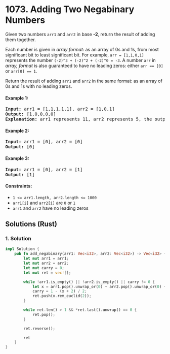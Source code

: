 # 1073. Adding Two Negabinary Numbers
Given two numbers `arr1` and `arr2` in base **-2**, return the result of adding them together.

Each number is given in *array format*:  as an array of 0s and 1s, from most significant bit to least significant bit.  For example, `arr = [1,1,0,1]` represents the number `(-2)^3 + (-2)^2 + (-2)^0 = -3`.  A number `arr` in *array, format* is also guaranteed to have no leading zeros: either `arr == [0]` or `arr[0] == 1`.

Return the result of adding `arr1` and `arr2` in the same format: as an array of 0s and 1s with no leading zeros.

#### Example 1:
<pre>
<strong>Input:</strong> arr1 = [1,1,1,1,1], arr2 = [1,0,1]
<strong>Output:</strong> [1,0,0,0,0]
<strong>Explanation:</strong> arr1 represents 11, arr2 represents 5, the output represents 16.
</pre>

#### Example 2:
<pre>
<strong>Input:</strong> arr1 = [0], arr2 = [0]
<strong>Output:</strong> [0]
</pre>

#### Example 3:
<pre>
<strong>Input:</strong> arr1 = [0], arr2 = [1]
<strong>Output:</strong> [1]
</pre>

#### Constraints:
* `1 <= arr1.length, arr2.length <= 1000`
* `arr1[i]` and `arr2[i]` are `0` or `1`
* `arr1` and `arr2` have no leading zeros

## Solutions (Rust)

### 1. Solution
```Rust
impl Solution {
    pub fn add_negabinary(arr1: Vec<i32>, arr2: Vec<i32>) -> Vec<i32> {
        let mut arr1 = arr1;
        let mut arr2 = arr2;
        let mut carry = 0;
        let mut ret = vec![];

        while !arr1.is_empty() || !arr2.is_empty() || carry != 0 {
            let x = arr1.pop().unwrap_or(0) + arr2.pop().unwrap_or(0) + carry;
            carry = 1 - (x + 2) / 2;
            ret.push(x.rem_euclid(2));
        }

        while ret.len() > 1 && *ret.last().unwrap() == 0 {
            ret.pop();
        }

        ret.reverse();

        ret
    }
}
```
